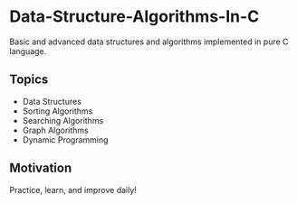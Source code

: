 # Data-Structure-Algorithms-In-C
Basic and advanced data structures and algorithms implemented in pure C language.

## Topics
- Data Structures
- Sorting Algorithms
- Searching Algorithms
- Graph Algorithms
- Dynamic Programming
  
## Motivation
Practice, learn, and improve daily!
